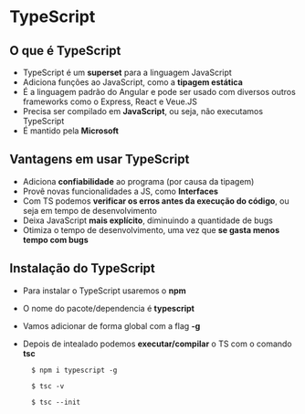 # TypeScript
## O que é TypeScript 

- TypeScript é um **superset** para a linguagem JavaScript
- Adiciona funções ao JavaScript, como a **tipagem estática**
- É a linguagem padrão do Angular e pode ser usado com diversos outros frameworks como o Express, React e Veue.JS
- Precisa ser compilado em **JavaScript**, ou seja, não executamos TypeScript
- É mantido pela **Microsoft**

## Vantagens em usar TypeScript 

- Adiciona **confiabilidade** ao programa (por causa da tipagem)
- Provê novas funcionalidades a JS, como **Interfaces**
- Com TS podemos **verificar os erros antes da execução do código**, ou seja em tempo de desenvolvimento
- Deixa JavaScript **mais explícito**, diminuindo a quantidade de bugs
- Otimiza o tempo de desenvolvimento, uma vez que **se gasta menos tempo com bugs**

## Instalação do TypeScript 

- Para instalar o TypeScript usaremos o **npm** 
- O nome do pacote/dependencia é **typescript**
- Vamos adicionar de forma global com a flag **-g**
- Depois de intealado podemos **executar/compilar** o TS com o comando **tsc**

        $ npm i typescript -g 
        
        $ tsc -v 

        $ tsc --init 
